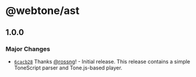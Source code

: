 # @webtone/ast

## 1.0.0

### Major Changes

- [`6cacb28`](https://github.com/rossng/webtone/commit/6cacb28980b433d41c28238ba18cbe343ed81c68) Thanks [@rossng](https://github.com/rossng)! - Initial release. This release contains a simple ToneScript parser and Tone.js-based player.
